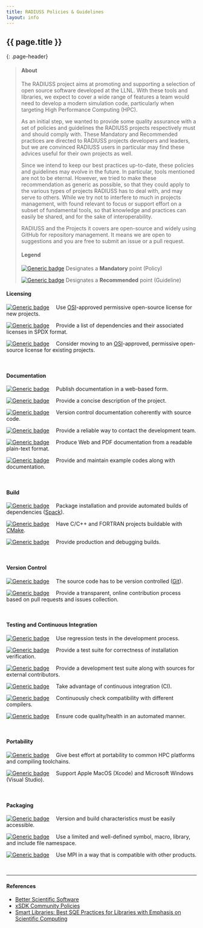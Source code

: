 ```yaml
---
title: RADIUSS Policies & Guidelines
layout: info
---
```


## {{ page.title }}
{: .page-header}

<!--
Prepared by LLNL under Contract DE-AC52-07NA27344.

This document was prepared as an account of work sponsored by an agency of the United States government. Neither the United States government nor Lawrence Livermore National Security, LLC, nor any of their employees makes any warranty, expressed or implied, or assumes any legal liability or responsibility for the accuracy, completeness, or usefulness of any information, apparatus, product, or process disclosed, or represents that its use would not infringe privately owned rights. Reference herein to any specific commercial product, process, or service by trade name, trademark, manufacturer, or otherwise does not necessarily constitute or imply its endorsement, recommendation, or favoring by the United States government or Lawrence Livermore National Security, LLC. The views and opinions of authors expressed herein do not necessarily state or reflect those of the United States government or Lawrence Livermore National Security, LLC, and shall not be used for advertising or product endorsement purposes.

LLNL-TR-781103

IM #975025
-->


>#### About
>
>The RADIUSS project aims at promoting and supporting a selection of open source software developed at the LLNL. With these tools and libraries, we expect to cover a wide range of features a team would need to develop a modern simulation code, particularly when targeting High Performance Computing (HPC). 
>
>As an initial step, we wanted to provide some quality assurance with a set of policies and guidelines the RADIUSS projects respectively must and should comply with. These Mandatory and Recommended practices are directed to RADIUSS projects developers and leaders, but we are convinced RADIUSS users in particular may find these advices useful for their own projects as well.
>
>Since we intend to keep our best practices up-to-date, these policies and guidelines may evolve in the future. In particular, tools mentioned are not to be eternal. However, we tried to make these recommendation as generic as possible, so that they could apply to the various types of projects RADIUSS has to deal with, and may serve to others. While we try not to interfere to much in projects management, with found relevant to focus or support effort on a subset of fundamental tools, so that knowledge and practices can easily be shared, and for the sake of interoperability.
>
>RADIUSS and the Projects it covers are open-source and widely using GitHub for repository management. It means we are open to suggestions and you are free to submit an issue or a pull request.
>
>#### Legend
>
>[![Generic badge](https://img.shields.io/badge/M.section-N-blue.svg)]() Designates a __Mandatory__ point (Policy)
>
>[![Generic badge](https://img.shields.io/badge/R.section-N-9cf.svg)]() Designates a __Recommended__ point (Guideline)


#### Licensing

[![Generic badge](https://img.shields.io/badge/M.lic-1-blue.svg)](/radiuss/policies/licensing/) &emsp;Use [OSI](https://opensource.org/licenses)-approved permissive open-source license for new projects.

[![Generic badge](https://img.shields.io/badge/M.lic-2-blue.svg)](/radiuss/policies/licensing/) &emsp;Provide a list of dependencies and their associated licenses in SPDX format.

[![Generic badge](https://img.shields.io/badge/R.lic-3-9cf.svg)](/radiuss/policies/licensing/) &emsp;Consider moving to an [OSI](https://opensource.org/licenses)-approved, permissive open-source license for existing projects.

&nbsp;

#### Documentation

[![Generic badge](https://img.shields.io/badge/M.doc-1-blue.svg)](/radiuss/policies/documentation/) &emsp;Publish documentation in a web-based form.

[![Generic badge](https://img.shields.io/badge/M.doc-2-blue.svg)](/radiuss/policies/documentation/) &emsp;Provide a concise description of the project.

[![Generic badge](https://img.shields.io/badge/M.doc-3-blue.svg)](/radiuss/policies/documentation/) &emsp;Version control documentation coherently with source code.

[![Generic badge](https://img.shields.io/badge/M.doc-4-blue.svg)](/radiuss/policies/documentation/) &emsp;Provide a reliable way to contact the development team.

[![Generic badge](https://img.shields.io/badge/R.doc-5-9cf.svg)](/radiuss/policies/documentation/) &emsp;Produce Web and PDF documentation from a readable plain-text format.

[![Generic badge](https://img.shields.io/badge/R.doc-6-9cf.svg)](/radiuss/policies/documentation/) &emsp;Provide and maintain example codes along with documentation.

&nbsp;

#### Build

[![Generic badge](https://img.shields.io/badge/M.bui-1-blue.svg)](/radiuss/policies/build/) &emsp;Package installation and provide automated builds of dependencies ([Spack](https://spack.io/)).

[![Generic badge](https://img.shields.io/badge/R.bui-2-9cf.svg)](/radiuss/policies/build/) &emsp;Have C/C++ and FORTRAN projects buildable with [CMake](https://cmake.org). 

[![Generic badge](https://img.shields.io/badge/R.bui-3-9cf.svg)](/radiuss/policies/logging-debugging/) &emsp;Provide production and debugging builds.

&nbsp;

#### Version Control

[![Generic badge](https://img.shields.io/badge/M.ver-1-blue.svg)](/radiuss/policies/version-control/) &emsp;The source code has to be version controlled ([Git](https://git-scm.com)).

[![Generic badge](https://img.shields.io/badge/M.ver-2-blue.svg)](/radiuss/policies/version-control/) &emsp;Provide a transparent, online contribution process based on pull requests and issues collection.

&nbsp;

#### Testing and Continuous Integration

[![Generic badge](https://img.shields.io/badge/M.tes-1-blue.svg)](/radiuss/policies/tests-ci/) &emsp;Use regression tests in the development process.

[![Generic badge](https://img.shields.io/badge/M.tes-2-blue.svg)](/radiuss/policies/tests-ci/) &emsp;Provide a test suite for correctness of installation verification.

[![Generic badge](https://img.shields.io/badge/M.tes-3-blue.svg)](/radiuss/policies/tests-ci/) &emsp;Provide a development test suite along with sources for external contributors.

[![Generic badge](https://img.shields.io/badge/M.tes-4-blue.svg)](/radiuss/policies/tests-ci/) &emsp;Take advantage of continuous integration (CI).

[![Generic badge](https://img.shields.io/badge/R.tes-5-9cf.svg)](/radiuss/policies/tests-ci/) &emsp;Continuously check compatibility with different compilers.

[![Generic badge](https://img.shields.io/badge/R.tes-6-9cf.svg)](/radiuss/policies/tests-ci/) &emsp;Ensure code quality/health in an automated manner.

&nbsp;

#### Portability

[![Generic badge](https://img.shields.io/badge/M.por-1-blue.svg)](/radiuss/policies/portability/) &emsp;Give best effort at portability to common HPC platforms and compiling toolchains.

[![Generic badge](https://img.shields.io/badge/R.por-2-9cf.svg)](/radiuss/policies/portability/) &emsp;Support Apple MacOS (Xcode) and Microsoft Windows (Visual Studio).

&nbsp;

#### Packaging

[![Generic badge](https://img.shields.io/badge/M.pac-1-blue.svg)](/radiuss/policies/packaging/) &emsp;Version and build characteristics must be easily accessible.

[![Generic badge](https://img.shields.io/badge/M.pac-2-blue.svg)](/radiuss/policies/packaging/) &emsp;Use a limited and well-defined symbol, macro, library, and include file namespace.

[![Generic badge](https://img.shields.io/badge/M.pac-3-blue.svg)](/radiuss/policies/packaging/) &emsp;Use MPI in a way that is compatible with other products.

&nbsp;

---

#### References

- [Better Scientific Software](https://bssw.io)
- [xSDK Community Policies](https://xsdk.info/policies)
- [Smart Libraries: Best SQE Practices for Libraries with Emphasis on Scientific Computing](https://www.osti.gov/biblio/936460)
